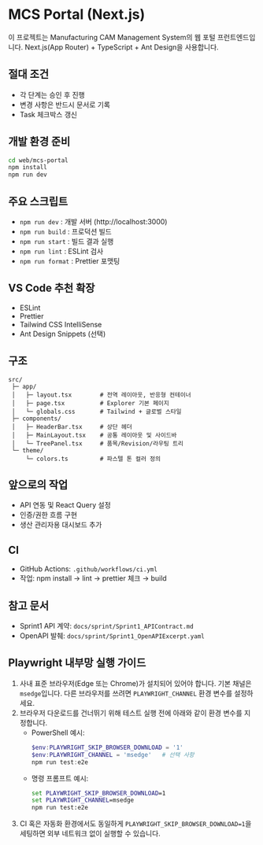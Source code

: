 # MCS Portal (Next.js)

이 프로젝트는 Manufacturing CAM Management System의 웹 포털 프런트엔드입니다. Next.js(App Router) + TypeScript + Ant Design을 사용합니다.

## 절대 조건
- 각 단계는 승인 후 진행
- 변경 사항은 반드시 문서로 기록
- Task 체크박스 갱신

## 개발 환경 준비
```bash
cd web/mcs-portal
npm install
npm run dev
```

## 주요 스크립트
- `npm run dev` : 개발 서버 (http://localhost:3000)
- `npm run build` : 프로덕션 빌드
- `npm run start` : 빌드 결과 실행
- `npm run lint` : ESLint 검사
- `npm run format` : Prettier 포맷팅

## VS Code 추천 확장
- ESLint
- Prettier
- Tailwind CSS IntelliSense
- Ant Design Snippets (선택)

## 구조
```
src/
 ├─ app/
 │   ├─ layout.tsx        # 전역 레이아웃, 반응형 컨테이너
 │   ├─ page.tsx          # Explorer 기본 페이지
 │   └─ globals.css       # Tailwind + 글로벌 스타일
 ├─ components/
 │   ├─ HeaderBar.tsx     # 상단 헤더
 │   ├─ MainLayout.tsx    # 공통 레이아웃 및 사이드바
 │   └─ TreePanel.tsx     # 품목/Revision/라우팅 트리
 └─ theme/
     └─ colors.ts         # 파스텔 톤 컬러 정의
```

## 앞으로의 작업
- API 연동 및 React Query 설정
- 인증/권한 흐름 구현
- 생산 관리자용 대시보드 추가

## CI
- GitHub Actions: `.github/workflows/ci.yml`
- 작업: npm install → lint → prettier 체크 → build

## 참고 문서
- Sprint1 API 계약: `docs/sprint/Sprint1_APIContract.md`
- OpenAPI 발췌: `docs/sprint/Sprint1_OpenAPIExcerpt.yaml`
## Playwright 내부망 실행 가이드
1. 사내 표준 브라우저(Edge 또는 Chrome)가 설치되어 있어야 합니다. 기본 채널은 `msedge`입니다. 다른 브라우저를 쓰려면 `PLAYWRIGHT_CHANNEL` 환경 변수를 설정하세요.
2. 브라우저 다운로드를 건너뛰기 위해 테스트 실행 전에 아래와 같이 환경 변수를 지정합니다.
   - PowerShell 예시:
     ```powershell
     $env:PLAYWRIGHT_SKIP_BROWSER_DOWNLOAD = '1'
     $env:PLAYWRIGHT_CHANNEL = 'msedge'   # 선택 사항
     npm run test:e2e
     ```
   - 명령 프롬프트 예시:
     ```cmd
     set PLAYWRIGHT_SKIP_BROWSER_DOWNLOAD=1
     set PLAYWRIGHT_CHANNEL=msedge
     npm run test:e2e
     ```
3. CI 혹은 자동화 환경에서도 동일하게 `PLAYWRIGHT_SKIP_BROWSER_DOWNLOAD=1`을 세팅하면 외부 네트워크 없이 실행할 수 있습니다.
